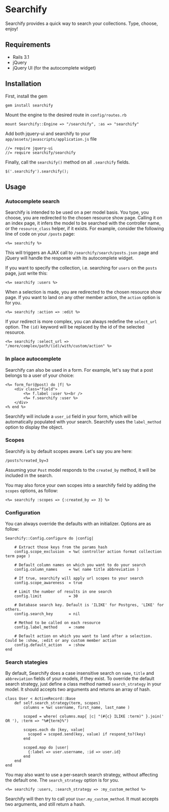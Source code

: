 Searchify
=========
Searchify provides a quick way to search your collections. Type, choose, enjoy!

Requirements
------------
* Rails 3.1
* jQuery
* jQuery UI (for the autocomplete widget)

Installation
------------
First, install the gem

    gem install searchify

Mount the engine to the desired route in `config/routes.rb`

    mount Searchify::Engine => "/searchify", :as => "searchify"

Add both jquery-ui and searchify to your `app/assets/javascripts/application.js` file

    //= require jquery-ui
    //= require searchify/searchify

Finally, call the `searchify()` method on all `.searchify` fields.

    $('.searchify').searchify();

Usage
-----
### Autocomplete search

Searchify is intended to be used on a per model basis. You type, you choose, you are redirected to the chosen resource show page.
Calling it on an index page, it infers the model to be searched with the controller name, or the `resource_class` helper, if it exists.
For example, consider the following line of code on your `/posts` page:

    <%= searchify %>

This will triggers an AJAX call to `/searchify/search/posts.json` page and jQuery will handle the response with its autocomplete widget.

If you want to specify the collection, i.e. searching for `users` on the `posts` page, just write this:

    <%= searchify :users %>

When a selection is made, you are redirected to the chosen resource show page. If you want to land on any other member action, the `action` option is for you.

    <%= searchify :action => :edit %>

If your redirect is more complex, you can always redefine the `select_url` option. The `(id)` keyword will be replaced by the id of the selected resource.

    <%= searchify :select_url => "/more/complex/path/(id)/with/custom/action" %>

### In place autocomplete

Searchify can also be used in a form. For example, let's say that a post belongs to a user of your choice:

    <%= form_for(@post) do |f| %>
        <div class="field">
            <%= f.label :user %><br />
            <%= f.searchify :user %>
        </div>
    <% end %>

Searchify will include a `user_id` field in your form, which will be automatically populated with your search. Searchify uses the `label_method` option to display the object.

### Scopes

Searchify is by default scopes aware. Let's say you are here:

`/posts?created_by=3`

Assuming your `Post` model responds to the `created_by` method, it will be included in the search.

You may also force your own scopes into a searchify field by adding the `scopes` options, as follow:

    <%= searchify :scopes => {:created_by => 3} %>

### Configuration

You can always override the defaults with an initializer. Options are as follow:

    Searchify::Config.configure do |config|

        # Extract those keys from the params hash
        config.scope_exclusion  = %w( controller action format collection term page )

        # Default column names on which you want to do your search
        config.column_names     = %w( name title abbreviation )

        # If true, searchify will apply url scopes to your search
        config.scope_awareness  = true

        # Limit the number of results in one search
        config.limit            = 30

        # Database search key. Default is 'ILIKE' for Postgres, 'LIKE' for others.
        config.search_key       = nil

        # Method to be called on each resource
        config.label_method     = :name

        # Default action on which you want to land after a selection. Could be :show, :edit or any custom member action
        config.default_action   = :show
    end

### Search stategies

By default, Searchify does a case insensitive search on `name`, `title` and `abbreviation` fields of your models, if they exist.
To override the default search strategy, just define a class method named `search_strategy` in your model. It should accepts two arguments and returns an array of hash.

    class User < ActiveRecord::Base
        def self.search_strategy(term, scopes)
            columns = %w( username, first_name, last_name )

            scoped = where( columns.map{ |c| "(#{c} ILIKE :term)" }.join(' OR '), :term => "%#{term}%")

            scopes.each do |key, value|
              scoped = scoped.send(key, value) if respond_to?(key)
            end

            scoped.map do |user|
              {:label => user.username, :id => user.id}
            end
        end
    end

You may also want to use a per-search search strategy, without affecting the default one. The `search_strategy` option is for you.

    <%= searchify :users, :search_strategy => :my_custom_method %>

Searchify will then try to call your `User.my_custom_method`. It must accepts two arguments, and still return a hash.
